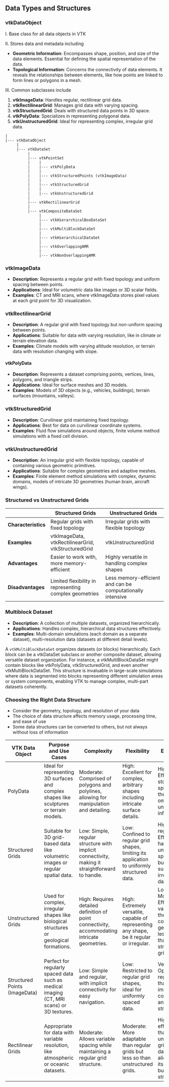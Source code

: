 ## Data Types and Structures

### vtkDataObject

I. Base class for all data objects in VTK

II. Stores data and metadata including

- **Geometric Information**: Encompasses shape, position, and size of the data elements. Essential for defining the spatial representation of the data.
- **Topological Information**: Concerns the connectivity of data elements. It reveals the relationships between elements, like how points are linked to form lines or polygons in a mesh.

III. Common subclasses include

1. **vtkImageData**: Handles regular, rectilinear grid data.
2. **vtkRectilinearGrid**: Manages grid data with varying spacing.
3. **vtkStructuredGrid**: Deals with structured data points in 3D space.
4. **vtkPolyData**: Specializes in representing polygonal data.
5. **vtkUnstructuredGrid**: Ideal for representing complex, irregular grid data.

```
|
|--- vtkDataObject
     |
     |--- vtkDataSet
          |
          |--- vtkPointSet
          |    |
          |    |--- vtkPolyData
          |    |
          |    |--- vtkStructuredPoints (vtkImageData)
          |    |
          |    |--- vtkStructuredGrid
          |    |
          |    |--- vtkUnstructuredGrid
          |
          |--- vtkRectilinearGrid
          |
          |--- vtkCompositeDataSet
               |
               |--- vtkHierarchicalBoxDataSet
               |
               |--- vtkMultiBlockDataSet
               |
               |--- vtkHierarchicalDataSet
               |
               |--- vtkOverlappingAMR
               |
               |--- vtkNonOverlappingAMR
```

### vtkImageData

- **Description**: Represents a regular grid with fixed topology and uniform spacing between points.
- **Applications**: Ideal for volumetric data like images or 3D scalar fields.
- **Examples**: CT and MRI scans, where vtkImageData stores pixel values at each grid point for 3D visualization.

### vtkRectilinearGrid

- **Description**: A regular grid with fixed topology but non-uniform spacing between points.
- **Applications**: Suitable for data with varying resolution, like in climate or terrain elevation data.
- **Examples**: Climate models with varying altitude resolution, or terrain data with resolution changing with slope.

#### vtkPolyData

- **Description**: Represents a dataset comprising points, vertices, lines, polygons, and triangle strips.
- **Applications**: Ideal for surface meshes and 3D models.
- **Examples**: Models of 3D objects (e.g., vehicles, buildings), terrain surfaces (mountains, valleys).

### vtkStructuredGrid

- **Description**: Curvilinear grid maintaining fixed topology.
- **Applications**: Best for data on curvilinear coordinate systems.
- **Examples**: Fluid flow simulations around objects, finite volume method simulations with a fixed cell division.

### vtkUnstructuredGrid

- **Description**: An irregular grid with flexible topology, capable of containing various geometric primitives.
- **Applications**: Suitable for complex geometries and adaptive meshes.
- **Examples**: Finite element method simulations with complex, dynamic domains, models of intricate 3D geometries (human brain, aircraft wings).

### Structured vs Unstructured Grids

|                             | **Structured Grids**                                | **Unstructured Grids**                       |
|-----------------------------|-----------------------------------------------------|---------------------------------------------|
| **Characteristics**         | Regular grids with fixed topology                   | Irregular grids with flexible topology      |
| **Examples**                | vtkImageData, vtkRectilinearGrid, vtkStructuredGrid | vtkUnstructuredGrid                         |
| **Advantages**              | Easier to work with, more memory-efficient          | Highly versatile in handling complex shapes |
| **Disadvantages**           | Limited flexibility in representing complex geometries | Less memory-efficient and can be computationally intensive |

### Multiblock Dataset

- **Description**: A collection of multiple datasets, organized hierarchically.
- **Applications**: Handles complex, hierarchical data structures effectively.
- **Examples**: Multi-domain simulations (each domain as a separate dataset), multi-resolution data (datasets at different detail levels).

A `vtkMultiBlockDataSet` organizes datasets (or blocks) hierarchically. Each block can be a vtkDataSet subclass or another composite dataset, allowing versatile dataset organization. For instance, a vtkMultiBlockDataSet might contain blocks like vtkPolyData, vtkStructuredGrid, and even another vtkMultiBlockDataSet. This structure is invaluable in large-scale simulations where data is segmented into blocks representing different simulation areas or system components, enabling VTK to manage complex, multi-part datasets coherently.

### Choosing the Right Data Structure

* Consider the geometry, topology, and resolution of your data
* The choice of data structure affects memory usage, processing time, and ease of use
* Some data structures can be converted to others, but not always without loss of information

| VTK Data Object       | Purpose and Use Cases                                                                 | Complexity                                                                                   | Flexibility                                                                                           | Efficiency                                                                                                  |
|-----------------------|---------------------------------------------------------------------------------------|-----------------------------------------------------------------------------------------------|-------------------------------------------------------------------------------------------------------|-------------------------------------------------------------------------------------------------------------|
| PolyData              | Ideal for representing 3D surfaces and complex shapes like sculptures or terrain models. | Moderate: Comprised of polygons and polylines, allowing for manipulation and detailing.      | High: Excellent for complex, arbitrary shapes including intricate surface details.                   | High: Efficiently stores data specific to the shape, omitting unnecessary information.                      |
| Structured Grids      | Suitable for 3D grid-based data like volumetric images or regular spatial data.         | Low: Simple, regular structure with implicit connectivity, making it straightforward to handle. | Low: Confined to regular grid shapes, limiting its application to uniformly structured data.          | High for regular data: Efficiently handles uniformly spaced data but less suitable for irregular datasets. |
| Unstructured Grids    | Used for complex, irregular shapes like biological structures or geological formations. | High: Requires detailed definition of point connectivity, accommodating intricate geometries.   | High: Extremely versatile, capable of representing any shape, be it regular or irregular.             | Low to Moderate: Efficiency varies with the shape's complexity; generally less efficient than structured grids. |
| Structured Points (ImageData) | Perfect for regularly spaced data such as medical imaging (CT, MRI scans) or 3D textures. | Low: Simple and regular, with implicit connectivity for easy navigation.                       | Low: Restricted to regular grid shapes, ideal for uniformly spaced data.                             | Very High: Optimal for regular data thanks to implicit connectivity and uniform structure.                   |
| Rectilinear Grids     | Appropriate for data with variable resolution, like atmospheric or oceanic datasets.      | Moderate: Allows variable spacing while maintaining a regular grid structure.                  | Moderate: More adaptable than regular grids but less so than unstructured grids.                      | High: More efficient than unstructured grids for data that aligns with its variable but regular structure.  |
